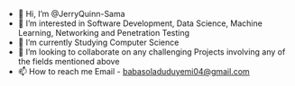 - 👋 Hi, I’m @JerryQuinn-Sama
- 👀 I’m interested in Software Development, Data Science, Machine Learning, Networking and Penetration Testing 
- 🌱 I’m currently Studying Computer Science
- 💞️ I’m looking to collaborate on any challenging Projects involving any of the fields mentioned above
- 📫 How to reach me 
Email - babasoladuduyemi04@gmail.com

<!---
JerryQuinn-Sama/JerryQuinn-Sama is a ✨ special ✨ repository because its `README.md` (this file) appears on your GitHub profile.
You can click the Preview link to take a look at your changes.
--->
